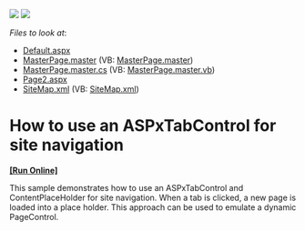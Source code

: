 <!-- default badges list -->
[![](https://img.shields.io/badge/Open_in_DevExpress_Support_Center-FF7200?style=flat-square&logo=DevExpress&logoColor=white)](https://supportcenter.devexpress.com/ticket/details/E1308)
[![](https://img.shields.io/badge/📖_How_to_use_DevExpress_Examples-e9f6fc?style=flat-square)](https://docs.devexpress.com/GeneralInformation/403183)
<!-- default badges end -->
<!-- default file list -->
*Files to look at*:

* [Default.aspx](./CS/WebSite14/Default.aspx)
* [MasterPage.master](./CS/WebSite14/MasterPage.master) (VB: [MasterPage.master](./VB/WebSite14/MasterPage.master))
* [MasterPage.master.cs](./CS/WebSite14/MasterPage.master.cs) (VB: [MasterPage.master.vb](./VB/WebSite14/MasterPage.master.vb))
* [Page2.aspx](./CS/WebSite14/Page2.aspx)
* [SiteMap.xml](./CS/WebSite14/SiteMap.xml) (VB: [SiteMap.xml](./VB/WebSite14/SiteMap.xml))
<!-- default file list end -->
# How to use an ASPxTabControl for site navigation
<!-- run online -->
**[[Run Online]](https://codecentral.devexpress.com/128565431/)**
<!-- run online end -->


<p>This sample demonstrates how to use an ASPxTabControl and ContentPlaceHolder for site navigation. When a tab is clicked, a new page is loaded into a place holder. This approach can be used to emulate a dynamic PageControl.</p>

<br/>



